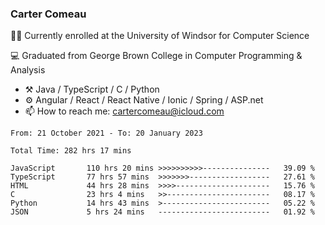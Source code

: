 ### Carter Comeau

🙋‍♂️ Currently enrolled at the University of Windsor for Computer Science

💻 Graduated from George Brown College in Computer Programming & Analysis

- ⚒️ Java / TypeScript / C / Python
- ⚙️ Angular / React / React Native / Ionic / Spring / ASP.net
- 📫 How to reach me: cartercomeau@icloud.com

<!--START_SECTION:waka-->

```text
From: 21 October 2021 - To: 20 January 2023

Total Time: 282 hrs 17 mins

JavaScript       110 hrs 20 mins >>>>>>>>>>---------------   39.09 %
TypeScript       77 hrs 57 mins  >>>>>>>------------------   27.61 %
HTML             44 hrs 28 mins  >>>>---------------------   15.76 %
C                23 hrs 4 mins   >>-----------------------   08.17 %
Python           14 hrs 43 mins  >------------------------   05.22 %
JSON             5 hrs 24 mins   -------------------------   01.92 %
```

<!--END_SECTION:waka-->
